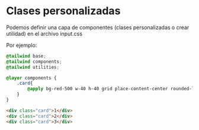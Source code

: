 # Clases personalizadas 

Podemos definir una capa de componentes (clases personalizadas o crear utilidad) en el archivo input.css

Por ejemplo:
```css
@tailwind base;
@tailwind components;
@tailwind utilities;

@layer components {
    .card{
        @apply bg-red-500 w-40 h-40 grid place-content-center rounded-lg text-white font-bold border-2 border-red-600 text-4xl;
    }
}
```

```html
<div class="card">1</div>
<div class="card">2</div>
<div class="card">3</div>
```